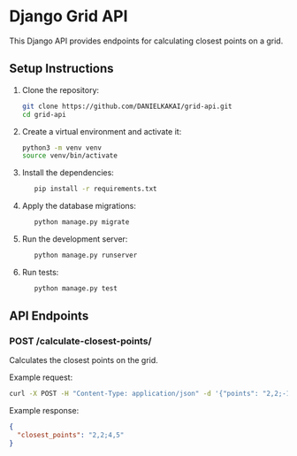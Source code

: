 # Django Grid API

This Django API provides endpoints for calculating closest points on a grid.

## Setup Instructions

1. Clone the repository:

   ```bash
   git clone https://github.com/DANIELKAKAI/grid-api.git
   cd grid-api
   ```

2. Create a virtual environment and activate it:

   ```bash
   python3 -m venv venv
   source venv/bin/activate
   ```
   
3. Install the dependencies:
   ```bash
      pip install -r requirements.txt
   ```

4. Apply the database migrations:
   ```bash
      python manage.py migrate
   ```

5. Run the development server:
   ```bash
      python manage.py runserver
   ```
   
6. Run tests:
   ```bash
      python manage.py test
   ```

## API Endpoints
### POST /calculate-closest-points/
Calculates the closest points on the grid.

Example request:
```bash
curl -X POST -H "Content-Type: application/json" -d '{"points": "2,2;-1,30;20,11;4,5"}' http://localhost:8000/calculate-closest-points/
```

Example response:
```json
{
  "closest_points": "2,2;4,5"
}

```